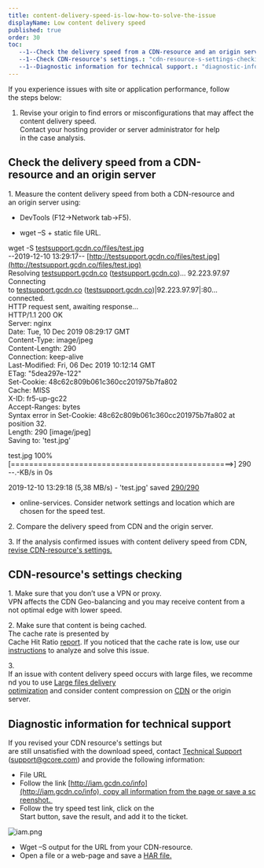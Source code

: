 ```yaml
---
title: content-delivery-speed-is-low-how-to-solve-the-issue
displayName: Low content delivery speed
published: true
order: 30
toc:
   --1--Check the delivery speed from a CDN-resource and an origin server.: "check-the-delivery-speed-from-a-cdn-resource-and-an-origin-server"
   --1--Check CDN-resource's settings.: "cdn-resource-s-settings-checking"
   --1--Diagnostic information for technical support.: "diagnostic-information-for-technical-support"
---
```

If you experience issues with site or application performance, follow the steps below: 

1.  Revise your origin to find errors or misconfigurations that may affect the content delivery speed.  Contact your hosting provider or server administrator for help in the case analysis. 

Check the delivery speed from a CDN-resource and an origin server 
------------------------------------------------------------------

1\. Measure the content delivery speed from both a CDN-resource and an origin server using:

*   DevTools (F12->Network tab->F5).  
    

*   wget –S + static file URL.

wget -S [testsupport.gcdn.co/files/test.jpg](http://testsupport.gcdn.co/files/test.jpg)  
\--2019-12-10 13:29:17-- [http://testsupport.gcdn.co/files/test.jpg](http://testsupport.gcdn.co/files/test.jpg)  
Resolving [testsupport.gcdn.co](http://testsupport.gcdn.co/) ([testsupport.gcdn.co](http://testsupport.gcdn.co/))... 92.223.97.97  
Connecting to [testsupport.gcdn.co](http://testsupport.gcdn.co/) ([testsupport.gcdn.co](http://testsupport.gcdn.co/))|92.223.97.97|:80... connected.  
HTTP request sent, awaiting response...  
HTTP/1.1 200 OK  
Server: nginx  
Date: Tue, 10 Dec 2019 08:29:17 GMT  
Content-Type: image/jpeg  
Content-Length: 290  
Connection: keep-alive  
Last-Modified: Fri, 06 Dec 2019 10:12:14 GMT  
ETag: "5dea297e-122"  
Set-Cookie: 48c62c809b061c360cc201975b7fa802  
Cache: MISS  
X-ID: fr5-up-gc22  
Accept-Ranges: bytes  
Syntax error in Set-Cookie: 48c62c809b061c360cc201975b7fa802 at position 32.  
Length: 290 \[image/jpeg\]  
Saving to: 'test.jpg'  
  
test.jpg 100%\[=================================================>\] 290 --.-KB/s in 0s  
  
2019-12-10 13:29:18 (5,38 MB/s) - 'test.jpg' saved [290/290](https://wiki.gcore.lu/pages/createpage.action?spaceKey=monitoring&title=290%2F290&linkCreation=true&fromPageId=71286196)

*   online-services. Consider network settings and location which are chosen for the speed test. 

2\. Compare the delivery speed from CDN and the origin server. 

3\. If the analysis confirmed issues with content delivery speed from CDN, [revise CDN-resource's settings.](#cdn-resource-s-settings-checking)

CDN-resource's settings checking 
---------------------------------

1\. Make sure that you don’t use a VPN or proxy.   
VPN affects the CDN Geo-balancing and you may receive content from a not optimal edge with lower speed. 

2\. Make sure that content is being cached.   
The cache rate is presented by Cache Hit Ratio [report](https://support.gcore.com/hc/en-us/articles/115004917425). If you noticed that the cache rate is low, use our [instructions](https://support.gcore.com/hc/en-us/articles/360013291637) to analyze and solve this issue.  

3\. If an issue with content delivery speed occurs with large files, we recommend you to use [Large files delivery optimization](https://www.gcore.com/support/articles/115001975929/) and consider content compression on [CDN](https://www.gcore.com/support/articles/360006563858/) or the origin server. 

Diagnostic information for technical support
--------------------------------------------

If you revised your CDN resource's settings but are still unsatisfied with the download speed, contact [Technical Support](mailto:support@gcore.com) (support@gcore.com) and provide the following information:

*   File URL
*   Follow the link [http://iam.gcdn.co/info](http://iam.gcdn.co/info), copy all information from the page or save a screenshot. 
*   Follow the try speed test link, click on the Start button, save the result, and add it to the ticket. 

<img src="https://support.gcore.com/hc/article_attachments/360011396498/iam.png" alt="iam.png">

*   Wget –S output for the URL from your CDN-resource.
*   Open a file or a web-page and save a [HAR file.](https://toolbox.googleapps.com/apps/har_analyzer/?lang=en)